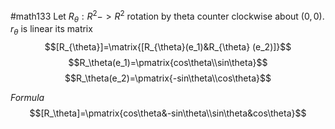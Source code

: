 #math133 
Let $R_\theta:R^2->R^2$ rotation by theta counter clockwise about $(0,0)$. $r_\theta$ is linear its matrix
$$[R_{\theta}]=\matrix{[R_{\theta}(e_1)&R_{\theta} (e_2)]}$$
$$R_\theta(e_1)=\pmatrix{cos\theta\\sin\theta}$$
$$R_\theta(e_2)=\pmatrix{-sin\theta\\cos\theta}$$

*Formula*
$$[R_\theta]=\pmatrix{cos\theta&-sin\theta\\sin\theta&cos\theta}$$

